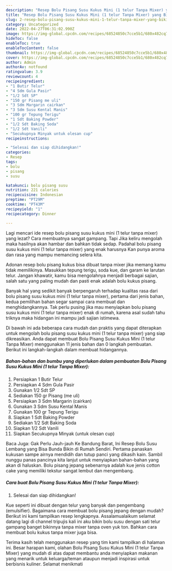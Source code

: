 ```yaml
---
description: "Resep Bolu Pisang Susu Kukus Mini (1 telur Tanpa Mixer) yang Bikin Ngiler , Mantap"
title: "Resep Bolu Pisang Susu Kukus Mini (1 telur Tanpa Mixer) yang Bikin Ngiler , Mantap"
slug: 2-resep-bolu-pisang-susu-kukus-mini-1-telur-tanpa-mixer-yang-bikin-ngiler-mantap
category: Uncategorized
date: 2022-04-27T06:31:02.990Z
image: https://img-global.cpcdn.com/recipes/68524850c7cce5b1/680x482cq70/bolu-pisang-susu-kukus-mini-1-telur-tanpa-mixer-foto-resep-utama.jpg
hideToc: false
enableToc: true
enableTocContent: false
thumbnail: https://img-global.cpcdn.com/recipes/68524850c7cce5b1/680x482cq70/bolu-pisang-susu-kukus-mini-1-telur-tanpa-mixer-foto-resep-utama.jpg
cover: https://img-global.cpcdn.com/recipes/68524850c7cce5b1/680x482cq70/bolu-pisang-susu-kukus-mini-1-telur-tanpa-mixer-foto-resep-utama.jpg
author: Admin
authorAv: notfound
ratingvalue: 3.9
reviewcount: 4
recipeingredient:
- "1 Butir Telur"
- "4 Sdm Gula Pasir"
- "1/2 Sdt SP"
- "150 gr Pisang me uli"
- "3 Sdm Margarin cairkan"
- "3 Sdm Susu Kental Manis"
- "100 gr Tepung Terigu"
- "1 Sdt Baking Powder"
- "1/2 Sdt Baking Soda"
- "1/2 Sdt Vanili"
- "Secukupnya Minyak untuk olesan cup"
recipeinstructions:

- "Selesai dan siap dihidangkan!"
categories:
- Resep
tags:
- bolu
- pisang
- susu

katakunci: bolu pisang susu 
nutrition: 221 calories
recipecuisine: Indonesian
preptime: "PT29M"
cooktime: "PT43M"
recipeyield: "1"
recipecategory: Dinner

---
```



Lagi mencari ide resep bolu pisang susu kukus mini (1 telur tanpa mixer) yang lezat? Cara membuatnya sangat gampang. Tapi Jika keliru mengolah maka hasilnya akan hambar dan bahkan tidak sedap. Padahal bolu pisang susu kukus mini (1 telur tanpa mixer) yang enak harusnya Kan punya aroma dan rasa yang mampu memancing selera kita.


Adonan resep bolu pisang kukus bisa dibuat tanpa mixer jika memang kamu tidak memilikinya. Masukkan tepung terigu, soda kue, dan garam ke larutan telur. Jangan khawatir, kamu bisa mengolahnya menjadi berbagai sajian, salah satu yang paling mudah dan pasti enak adalah bolu kukus pisang.

Banyak hal yang sedikit banyak berpengaruh terhadap kualitas rasa dari bolu pisang susu kukus mini (1 telur tanpa mixer), pertama dari jenis bahan, kedua pemilihan bahan segar sampai cara membuat dan menghidangkannya. Tak perlu pusing jika mau menyiapkan bolu pisang susu kukus mini (1 telur tanpa mixer) enak di rumah, karena asal sudah tahu triknya maka hidangan ini mampu jadi sajian istimewa.


Di bawah ini ada beberapa cara mudah dan praktis yang dapat diterapkan untuk mengolah bolu pisang susu kukus mini (1 telur tanpa mixer) yang siap dikreasikan. Anda dapat membuat Bolu Pisang Susu Kukus Mini (1 telur Tanpa Mixer) menggunakan 11 jenis bahan dan 0 langkah pembuatan. Berikut ini langkah-langkah dalam membuat hidangannya.

<!--inarticleads1-->

##### Bahan-bahan dan bumbu yang diperlukan dalam pembuatan Bolu Pisang Susu Kukus Mini (1 telur Tanpa Mixer):

1. Persiapkan 1 Butir Telur
1. Persiapkan 4 Sdm Gula Pasir
1. Gunakan 1/2 Sdt SP
1. Sediakan 150 gr Pisang (me uli)
1. Persiapkan 3 Sdm Margarin (cairkan)
1. Gunakan 3 Sdm Susu Kental Manis
1. Gunakan 100 gr Tepung Terigu
1. Siapkan 1 Sdt Baking Powder
1. Sediakan 1/2 Sdt Baking Soda
1. Siapkan 1/2 Sdt Vanili
1. Siapkan Secukupnya Minyak (untuk olesan cup)


Baca Juga: Gak Perlu Jauh-jauh Ke Bandung Barat, Ini Resep Bolu Susu Lembang yang Bisa Bunda Bikin di Rumah Sendiri. Pertama panaskan kukusan sampe airnya mendidih dan tutup panci yang dikasih kain. Sambil nunggu panas pancinya kita lanjut untuk menyiapkan bahan-bahan yang akan di haluskan. Bolu pisang jepang sebenarnya adalah kue jenis cotton cake yang memiliki tekstur sangat lembut dan mengembang. 

<!--inarticleads2-->

##### Cara buat Bolu Pisang Susu Kukus Mini (1 telur Tanpa Mixer):


1. Selesai dan siap dihidangkan!

Kue seperti ini dibuat dengan telur yang banyak dan pengembang (emulsifier). Bagaimana cara membuat bolu pisang jepang dengan mudah? Berikut ini kami tampilkan resep lengkapnya. Assalamualaikum selamat datang lagi di channel tripujis kali ini aku bikin bolu susu dengan sati telur gampang banget bikinnya tanpa mixer tanpa oven yuk ton. Bahkan cara membuat bolu kukus tanpa mixer juga bisa. 

Terima kasih telah menggunakan resep yang tim kami tampilkan di halaman ini. Besar harapan kami, olahan Bolu Pisang Susu Kukus Mini (1 telur Tanpa Mixer) yang mudah di atas dapat membantu anda menyiapkan makanan yang menarik untuk keluarga/teman ataupun menjadi inspirasi untuk berbisnis kuliner. Selamat menikmati
